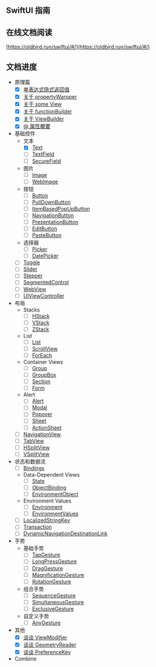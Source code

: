 ## SwiftUI 指南

## 在线文档阅读

[https://oldbird.run/swiftui/#/](https://oldbird.run/swiftui/#/)

## 文档进度

* 原理篇
    * [x] [单表达式隐式返回值](Principle01.md)
    * [x] [关于 propertyWarpper](Principle02.md)
    * [x] [关于 some View](Principle03.md)
    * [x] [关于 functionBuilder](Principle05.md)
    * [x] [关于 ViewBuilder](Principle04.md)
    * [x] [@ 属性概要](Principle06.md)

* 基础控件
    * 文本
        * [x] [Text](Text.md)
        * [ ] [TextField](TextField.md)
        * [ ] [SecureField](SecureField.md)
    * 图片
        * [ ] [Image](Image.md)
        * [ ] [WebImage](WebImage.md)
    * 按钮
        * [ ] [Button](Button.md)
        * [ ] [PullDownButton](PullDownButton.md)
        * [ ] [ItemBasedPopUpButton](ItemBasedPopUpButton.md)
        * [ ] [NavigationButton](NavigationButton.md)
        * [ ] [PresentationButton](PresentationButton.md)
        * [ ] [EditButton](EditButton.md)
        * [ ] [PasteButton](PasteButton.md)
    * 选择器
        * [ ] [Picker](Picker.md)
        * [ ] [DatePicker](DatePicker.md)
    * [ ] [Toggle](Toggle.md)
    * [ ] [Slider](Slider.md)
    * [ ] [Stepper](Stepper.md)
    * [ ] [SegmentedControl](SegmentedControl.md)
    * [ ] [WebView](WebView.md)
    * [ ] [UIViewController](UIViewController.md)

* 布局
    * Stacks
        * [ ] [HStack](HStack.md)
        * [ ] [VStack](VStack.md)
        * [ ] [ZStack](ZStack.md)
    
    * List
        * [ ] [List](List.md)
        * [ ] [ScrollView](ScrollView.md)
        * [ ] [ForEach](ForEach.md)
    
    * Container Views
        * [ ] [Group](Group.md)
        * [ ] [GroupBox](GroupBox.md)
        * [ ] [Section](Section.md)
        * [ ] [Form](Form.md)
        
    * Alert
        * [ ] [Alert](Alert.md)
        * [ ] [Modal](Modal.md)
        * [ ] [Popover](Popover.md)
        * [ ] [Sheet](Sheet.md)
        * [ ] [ActionSheet](ActionSheet.md)
    
    * [ ] [NavigationView](NavigationView.md)
    * [ ] [TabView](TabView.md)
    * [ ] [HSplitView](HSplitView.md)
    * [ ] [VSplitView](VSplitView.md)

* 状态和数据流
    * [ ] [Bindings](Bindings.md)
    * Data-Dependent Views
        * [ ] [State](State.md)
        * [ ] [ObjectBinding](ObjectBinding.md)
        * [ ] [EnvironmentObject](EnvironmentObject.md)
    * Environment Values
        * [ ] [Environment](Environment.md)
        * [ ] [EnvironmentValues](EnvironmentValues.md)

    * [ ] [LocalizedStringKey](LocalizedStringKey.md)
    * [ ] [Transaction](Transaction.md)
    * [ ] [DynamicNavigationDestinationLink](DynamicNavigationDestinationLink.md)

* 手势
    * 基础手势
        * [ ] [TapGesture](TapGesture.md)
        * [ ] [LongPressGesture](LongPressGesture.md)
        * [ ] [DragGesture](DragGesture.md)
        * [ ] [MagnificationGesture](MagnificationGesture.md)
        * [ ] [RotationGesture](RotationGesture.md)
    * 组合手势
        * [ ] [SequenceGesture](SequenceGesture.md)
        * [ ] [SimultaneousGesture](SimultaneousGesture.md)
        * [ ] [ExclusiveGesture](ExclusiveGesture.md)
    * 自定义手势
        * [ ] [AnyGesture](AnyGesture.md)
* 其他
    * [x] [谈谈 ViewModifier](ViewModifier.md)
    * [x] [谈谈 GeometryReader](GeometryReader.md)
    * [x] [谈谈 PreferenceKey](PreferenceKey.md)
* Combine


